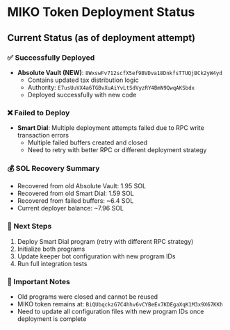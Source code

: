 # MIKO Token Deployment Status

## Current Status (as of deployment attempt)

### ✅ Successfully Deployed
- **Absolute Vault (NEW)**: `8WxswFv712scfX5ef9BVDva18DnkfsTTUQjBCk2yW4yd`
  - Contains updated tax distribution logic
  - Authority: `E7usUuVX4a6TGBvXuAiYvLtSdVyzRY4BmN9QwqAKSbdx`
  - Deployed successfully with new code

### ❌ Failed to Deploy
- **Smart Dial**: Multiple deployment attempts failed due to RPC write transaction errors
  - Multiple failed buffers created and closed
  - Need to retry with better RPC or different deployment strategy

### 💰 SOL Recovery Summary
- Recovered from old Absolute Vault: 1.95 SOL
- Recovered from old Smart Dial: 1.59 SOL  
- Recovered from failed buffers: ~6.4 SOL
- Current deployer balance: ~7.96 SOL

### 🔧 Next Steps
1. Deploy Smart Dial program (retry with different RPC strategy)
2. Initialize both programs
3. Update keeper bot configuration with new program IDs
4. Run full integration tests

### 📝 Important Notes
- Old programs were closed and cannot be reused
- MIKO token remains at: `BiQUbqckzG7C4hhv6vCYBeEx7KDEgaXqK1M3x9X67KKh`
- Need to update all configuration files with new program IDs once deployment is complete